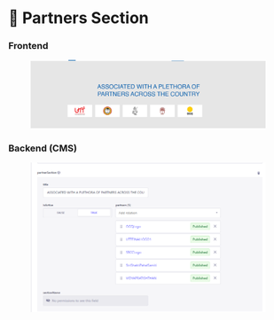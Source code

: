 # 📎 Partners Section

### **Frontend**

<figure><img src="../../../.gitbook/assets/JBST-partner-section.png" alt=""><figcaption></figcaption></figure>

### Backend (CMS)

<figure><img src="../../../.gitbook/assets/JBST-partner-section-cms.png" alt=""><figcaption></figcaption></figure>
